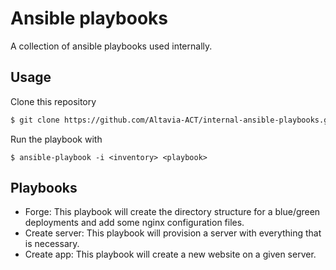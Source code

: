 # Ansible playbooks

A collection of ansible playbooks used internally.

## Usage

Clone this repository

```bash
$ git clone https://github.com/Altavia-ACT/internal-ansible-playbooks.git
```

Run the playbook with

```
$ ansible-playbook -i <inventory> <playbook>
```

## Playbooks

- Forge: This playbook will create the directory structure for a blue/green deployments and add some nginx configuration files.
- Create server: This playbook will provision a server with everything that is necessary.
- Create app: This playbook will create a new website on a given server.
